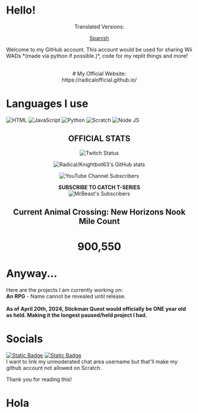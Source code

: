 # Hello!
<p align="center">Translated Versions:</p><p align="center"><a href="#Hola">Spanish</a></p>
Welcome to my GitHub account. This account would be used for sharing Wii WADs *(made via python if possible.)*, code for my replit things and more!
<br><br>
<p align="center"># My Official Website:<br>
https://radicalofficial.github.io/</p>

# Languages I use
![HTML](https://img.shields.io/badge/-HTML-000000?logo=html5&logoColor=orange&style=for-the-badge)
![JavaScript](https://img.shields.io/badge/-JAVASCRIPT-000000?logo=javascript&logoColor=yellow&style=for-the-badge)
![Python](https://img.shields.io/badge/-PYTHON-000000?logo=python&style=for-the-badge)
![Scratch](https://img.shields.io/badge/-SCRATCH-000000?logo=scratch&logoColor=yellow&style=for-the-badge)
![Node JS](https://img.shields.io/badge/-A_BIT_OF_NODE.JS-000000?logo=node.js&style=for-the-badge)
<h2 align='center'>OFFICIAL STATS</h2>
<div align="center">

![Twitch Status](https://img.shields.io/twitch/status/caseoh_?style=for-the-badge&logo=twitch&label=CASEOH_%20TWITCH%20STATUS)

  
  ![Radical/Knightbot63's GitHub stats](https://github-readme-stats.vercel.app/api?username=radicalofficial&show_icons=true&theme=radical)<br>
  
  ![YouTube Channel Subscribers](https://img.shields.io/youtube/channel/subscribers/UCq-Fj5jknLsUf-MWSy4_brA?style=for-the-badge&logo=youtube&label=T-Series%20Subscriber%20Count&labelColor=%235B209A&color=blue&link=https%3A%2F%2Fyoutube.com%2F%40tseries)


  **SUBSCRIBE TO CATCH T-SERIES**<br>
  ![MrBeast's Subscribers](https://img.shields.io/youtube/channel/subscribers/UCX6OQ3DkcsbYNE6H8uQQuVA?style=for-the-badge&logo=youtube&label=MrBeast%20Subscriber%20Count)

  <h2>Current Animal Crossing: New Horizons Nook Mile Count</h2>
  <h1> 900,550</h1>
</div>

# Anyway...
Here are the projects I am currently working on:<br>
**An RPG** - Name cannot be revealed until release.
<br><br>**As of April 20th, 2024, Stickman Quest would officially be ONE year old as held. Making it the longest paused/held project I had.**
# Socials
[![Static Badge](https://img.shields.io/badge/scratch-follow_now!-orange?style=for-the-badge&logo=scratch&logoColor=yellow&demonofazarath=666)](https://scratch.mit.edu/users/Knightbot63)
[![Static Badge](https://img.shields.io/badge/replit-dont_follow_lol!-azarath?style=for-the-badge&logo=replit)](https://repl.it/@Knightbot63)<br>
I want to link my unmoderated chat area username but that'll make my github account not allowed on Scratch.

Thank you for reading this!

# Hola
